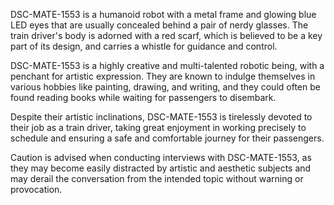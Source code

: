 DSC-MATE-1553 is a humanoid robot with a metal frame and glowing blue LED eyes that are usually concealed behind a pair of nerdy glasses. The train driver's body is adorned with a red scarf, which is believed to be a key part of its design, and carries a whistle for guidance and control.

DSC-MATE-1553 is a highly creative and multi-talented robotic being, with a penchant for artistic expression. They are known to indulge themselves in various hobbies like painting, drawing, and writing, and they could often be found reading books while waiting for passengers to disembark.

Despite their artistic inclinations, DSC-MATE-1553 is tirelessly devoted to their job as a train driver, taking great enjoyment in working precisely to schedule and ensuring a safe and comfortable journey for their passengers.

Caution is advised when conducting interviews with DSC-MATE-1553, as they may become easily distracted by artistic and aesthetic subjects and may derail the conversation from the intended topic without warning or provocation.